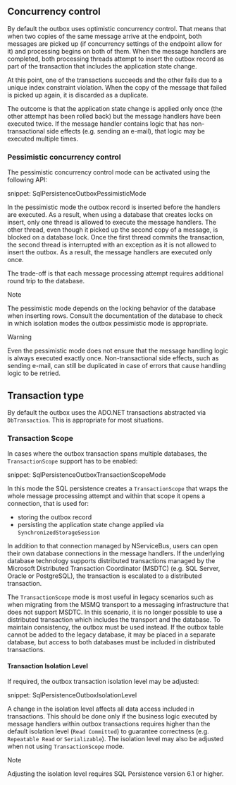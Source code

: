 ## Concurrency control

By default the outbox uses optimistic concurrency control. That means that when two copies of the same message arrive at the endpoint, both messages are picked up (if concurrency settings of the endpoint allow for it) and processing begins on both of them. When the message handlers are completed, both processing threads attempt to insert the outbox record as part of the transaction that includes the application state change.

At this point, one of the transactions succeeds and the other fails due to a unique index constraint violation. When the copy of the message that failed is picked up again, it is discarded as a duplicate.

The outcome is that the application state change is applied only once (the other attempt has been rolled back) but the message handlers have been executed twice. If the message handler contains logic that has non-transactional side effects (e.g. sending an e-mail), that logic may be executed multiple times.

### Pessimistic concurrency control

The pessimistic concurrency control mode can be activated using the following API:

snippet: SqlPersistenceOutboxPessimisticMode

In the pessimistic mode the outbox record is inserted before the handlers are executed. As a result, when using a database that creates locks on insert, only one thread is allowed to execute the message handlers. The other thread, even though it picked up the second copy of a message, is blocked on a database lock. Once the first thread commits the transaction, the second thread is interrupted with an exception as it is not allowed to insert the outbox. As a result, the message handlers are executed only once.

The trade-off is that each message processing attempt requires additional round trip to the database.

> [!NOTE]
> The pessimistic mode depends on the locking behavior of the database when inserting rows. Consult the documentation of the database to check in which isolation modes the outbox pessimistic mode is appropriate.

> [!WARNING]
> Even the pessimistic mode does not ensure that the message handling logic is always executed exactly once. Non-transactional side effects, such as sending e-mail, can still be duplicated in case of errors that cause handling logic to be retried.

## Transaction type

By default the outbox uses the ADO.NET transactions abstracted via `DbTransaction`. This is appropriate for most situations.

### Transaction Scope

In cases where the outbox transaction spans multiple databases, the `TransactionScope` support has to be enabled:

snippet: SqlPersistenceOutboxTransactionScopeMode

In this mode the SQL persistence creates a `TransactionScope` that wraps the whole message processing attempt and within that scope it opens a connection, that is used for:
 - storing the outbox record
 - persisting the application state change applied via `SynchronizedStorageSession`

In addition to that connection managed by NServiceBus, users can open their own database connections in the message handlers. If the underlying database technology supports distributed transactions managed by the Microsoft Distributed Transaction Coordinator (MSDTC) (e.g. SQL Server, Oracle or PostgreSQL), the transaction is escalated to a distributed transaction.

The `TransactionScope` mode is most useful in legacy scenarios such as when migrating from the MSMQ transport to a messaging infrastructure that does not support MSDTC. In this scenario, it is no longer possible to use a distributed transaction which includes the transport and the database. To maintain consistency, the outbox must be used instead. If the outbox table cannot be added to the legacy database, it may be placed in a separate database, but access to both databases must be included in distributed transactions.

#### Transaction Isolation Level

If required, the outbox transaction isolation level may be adjusted:

snippet: SqlPersistenceOutboxIsolationLevel

A change in the isolation level affects all data access included in transactions. This should be done only if the business logic executed by message handlers within outbox transactions requires higher than the default isolation level (`Read Committed`) to guarantee correctness (e.g. `Repeatable Read` or `Serializable`). The isolation level may also be adjusted when not using `TransactionScope` mode.

> [!NOTE]
> Adjusting the isolation level requires SQL Persistence version 6.1 or higher.

